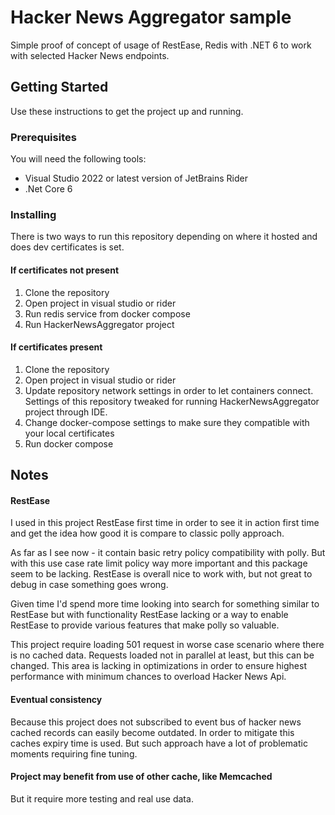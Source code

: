 # Hacker News Aggregator sample
Simple proof of concept of usage of RestEase, Redis with .NET 6 to work with selected Hacker News endpoints.


## Getting Started
Use these instructions to get the project up and running.

### Prerequisites
You will need the following tools:

* Visual Studio 2022 or latest version of JetBrains Rider
* .Net Core 6

### Installing
There is two ways to run this repository depending on where it hosted and does dev certificates is set.
#### If certificates not present
1. Clone the repository
2. Open project in visual studio or rider
3. Run redis service from docker compose
4. Run HackerNewsAggregator project
#### If certificates present
1. Clone the repository
2. Open project in visual studio or rider
3. Update repository network settings in order to let containers connect. Settings of this repository tweaked for running HackerNewsAggregator project through IDE.
4. Change docker-compose settings to make sure they compatible with your local certificates
5. Run docker compose

## Notes
#### RestEase
I used in this project RestEase first time in order to see it in action first time and get the idea how good it is compare to classic polly approach. 

As far as I see now - it contain basic retry policy compatibility with polly. But with this use case rate limit policy way more important and this package seem to be lacking. 
RestEase is overall nice to work with, but not great to debug in case something goes wrong. 

Given time I'd spend more time looking into search for something similar to RestEase but with functionality RestEase lacking or a way to enable RestEase to provide various features that make polly so valuable. 

This project require loading 501 request in worse case scenario where there is no cached data. Requests loaded not in parallel at least, but this can be changed. This area is lacking in optimizations in order to ensure highest performance with minimum chances to overload Hacker News Api.

#### Eventual consistency
Because this project does not subscribed to event bus of hacker news cached records can easily become outdated. In order to mitigate this caches expiry time is used. But such approach have a lot of problematic moments requiring fine tuning.

#### Project may benefit from use of other cache, like Memcached
But it require more testing and real use data.